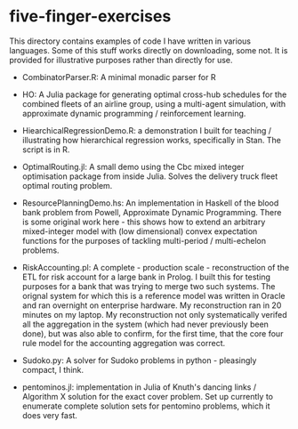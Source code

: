 # five-finger-exercises

This directory contains examples of code I have written in various
languages.  Some of this stuff works directly on downloading, some
not. It is provided for illustrative purposes rather than directly for
use.

 - CombinatorParser.R: A minimal monadic parser for R

 - HO: A Julia package for generating optimal cross-hub schedules for
   the combined fleets of an airline group, using a multi-agent
   simulation, with approximate dynamic programming / reinforcement
   learning.

 - HiearchicalRegressionDemo.R: a demonstration I built for teaching /
   illustrating  how hierarchical  regression  works, specifically  in
   Stan.  The script is in R.

 - OptimalRouting.jl: A small demo using the Cbc mixed integer
   optimisation package from inside Julia. Solves the delivery truck
   fleet optimal routing problem.

 - ResourcePlanningDemo.hs: An implementation in Haskell of the blood
   bank problem from Powell, Approximate Dynamic Programming. There is
   some original work here - this shows how to extend an arbitrary
   mixed-integer model with (low dimensional) convex expectation
   functions for the purposes of tackling multi-period / multi-echelon
   problems.

 - RiskAccounting.pl: A complete - production scale - reconstruction
   of the ETL for risk account for a large bank in Prolog.  I built
   this for testing purposes for a bank that was trying to merge two
   such systems. The orignal system for which this is a reference
   model was written in Oracle and ran overnight on enterprise
   hardware. My reconstruction ran in 20 minutes on my laptop.  My
   reconstruction not only systematically verifed all the aggregation
   in the system (which had never previously been done), but was also
   able to confirm, for the first time, that the core four rule model
   for the accounting aggregation was correct.

 - Sudoko.py: A solver for Sudoko problems in python - pleasingly
   compact, I think.

 - pentominos.jl: implementation in Julia of Knuth's dancing links /
   Algorithm X solution for the exact cover problem.  Set up currently
   to enumerate complete solution sets for pentomino problems, which
   it does very fast.

